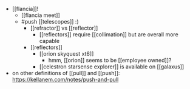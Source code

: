 - [[flancia]]!
  - [[flancia meet]]
  - #push [[telescopes]] :)
      - [[refractor]] vs [[reflector]]
        - [[reflectors]] require [[collimation]] but are overall more capable
      - [[reflectors]]
        - [[orion skyquest xt6]]
          - hmm, [[orion]] seems to be [[employee owned]]?
        - [[celestron starsense explorer]] is available on [[galaxus]]
- on other definitions of [[pull]] and [[push]]: https://kellanem.com/notes/push-and-pull


